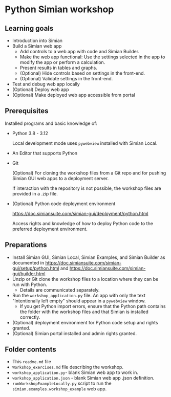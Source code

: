 # Python Simian workshop

## Learning goals

* Introduction into Simian
* Build a Simian web app
  * Add controls to a web app with code and Simian Builder.
  * Make the web app functional: Use the settings selected in the app to modify the app or perform a calculation.
  * Present results in tables and graphs.
  * (Optional) Hide controls based on settings in the front-end.
  * (Optional) Validate settings in the front-end.
* Test and debug web app locally
* (Optional) Deploy web app
* (Optional) Make deployed web app accessible from portal


## Prerequisites

Installed programs and basic knowledge of:

* Python 3.8 - 3.12

    Local development mode uses `pywebview` installed with Simian Local.

* An Editor that supports Python

* Git

    (Optional) For cloning the workshop files from a Git repo and for pushing Simian GUI web apps to a deployment server.

    If interaction with the repository is not possible, the workshop files are provided in a .zip file.

* (Optional) Python code deployment environment

    <https://doc.simiansuite.com/simian-gui/deployment/python.html>

    Access rights and knowledge of how to deploy Python code to the preferred deployment environment.


## Preparations

* Install Simian GUI, Simian Local, Simian Examples, and Simian Builder as documented in <https://doc.simiansuite.com/simian-gui/setup/python.html> and <https://doc.simiansuite.com/simian-gui/builder.html>
* Unzip or Git clone the workshop files to a location where they can be run with Python.
  * Details are communicated separately.
* Run the `workshop_application.py` file. An app with only the text "Intentionally left empty" should appear in a `pywebview` window.
  * If you get Python import errors, ensure that the Python path contains the folder with the workshop files and that Simian is installed correctly.
* (Optional) deployment environment for Python code setup and rights granted.
* (Optional) Simian portal installed and admin rights granted.


## Folder contents

* This `readme.md` file
* `Workshop_exercises.md` file describing the workshop.
* `workshop_application.py`- blank Simian web app to work in.
* `workshop_application.json` - blank Simian web app .json definition.
* `runWorkshopExampleLocally.py` script to run the `simian.examples.workshop_example` web app.
